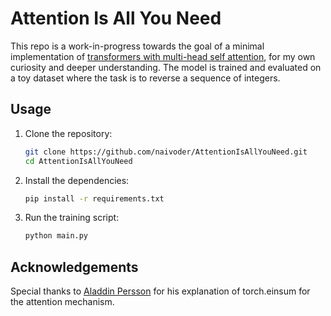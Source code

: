 # Attention Is All You Need

This repo is a work-in-progress towards the goal of a minimal implementation of [transformers with multi-head self attention](https://arxiv.org/abs/1706.03762), for my own curiosity and deeper understanding. The model is trained and evaluated on a toy dataset where the task is to reverse a sequence of integers.  

## Usage

1. Clone the repository:

    ```bash
    git clone https://github.com/naivoder/AttentionIsAllYouNeed.git
    cd AttentionIsAllYouNeed
    ```

2. Install the dependencies:

    ```bash
    pip install -r requirements.txt
    ```

3. Run the training script:

    ```bash
    python main.py
    ```

## Acknowledgements

Special thanks to [Aladdin Persson](https://www.youtube.com/@AladdinPersson) for his explanation of torch.einsum for the attention mechanism.
